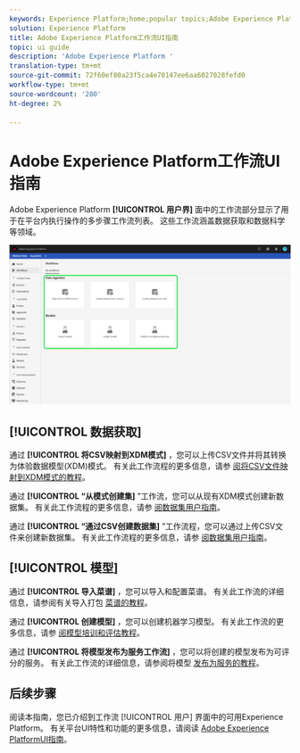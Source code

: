 ```yaml
---
keywords: Experience Platform;home;popular topics;Adobe Experience Platform;user guide;ui guide;workflows ui guide;workflows;workflows user guide;
solution: Experience Platform
title: Adobe Experience Platform工作流UI指南
topic: ui guide
description: 'Adobe Experience Platform '
translation-type: tm+mt
source-git-commit: 72f60ef80a23f5ca4e70147ee6aa6027028fefd0
workflow-type: tm+mt
source-wordcount: '280'
ht-degree: 2%

---
```



# Adobe Experience Platform工作流UI指南

Adobe Experience Platform **[!UICONTROL 用户界]** 面中的工作流部分显示了用于在平台内执行操作的多步骤工作流列表。 这些工作流涵盖数据获取和数据科学等领域。

![工作流](./images/workflows/workflows.png)

## [!UICONTROL 数据获取]

通过 **[!UICONTROL 将CSV映射到XDM模式]** ，您可以上传CSV文件并将其转换为体验数据模型(XDM)模式。 有关此工作流程的更多信息，请参 [阅将CSV文件映射到XDM模式的教程](../ingestion/tutorials/map-a-csv-file.md)。

通过 **[!UICONTROL “从模式创建集]** ”工作流，您可以从现有XDM模式创建新数据集。 有关此工作流程的更多信息，请参 [阅数据集用户指南](../catalog/datasets/user-guide.md#schema)。

通过 **[!UICONTROL “通过CSV创建数据集]** ”工作流程，您可以通过上传CSV文件来创建新数据集。 有关此工作流程的更多信息，请参 [阅数据集用户指南](../catalog/datasets/user-guide.md#csv)。

## [!UICONTROL 模型]

通过 **[!UICONTROL 导入菜谱]** ，您可以导入和配置菜谱。 有关此工作流的详细信息，请参阅有关导入打包 [菜谱的教程](../data-science-workspace/models-recipes/import-packaged-recipe-ui.md)。

通过 **[!UICONTROL 创建模型]** ，您可以创建机器学习模型。 有关此工作流的更多信息，请参 [阅模型培训和评估教程](../data-science-workspace/models-recipes/train-evaluate-model-ui.md)。

通过 **[!UICONTROL 将模型发布为服务工作流]** ，您可以将创建的模型发布为可评分的服务。 有关此工作流的详细信息，请参阅将模型 [发布为服务的教程](../data-science-workspace/models-recipes/publish-model-service-ui.md)。

## 后续步骤

阅读本指南，您已介绍到工作流 [!UICONTROL 用户] 界面中的可用Experience Platform。 有关平台UI特性和功能的更多信息，请阅读 [Adobe Experience PlatformUI指南](ui-guide.md)。